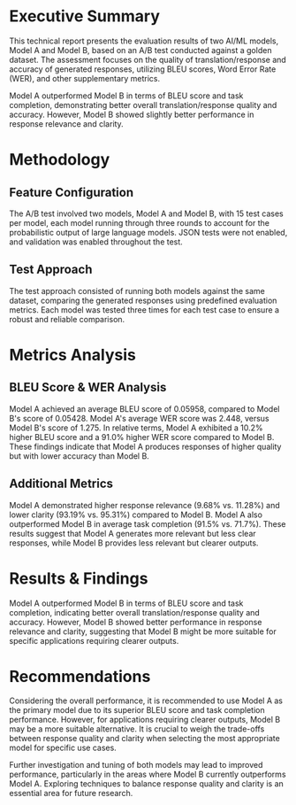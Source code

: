 # Executive Summary

This technical report presents the evaluation results of two AI/ML models, Model A and Model B, based on an A/B test conducted against a golden dataset. The assessment focuses on the quality of translation/response and accuracy of generated responses, utilizing BLEU scores, Word Error Rate (WER), and other supplementary metrics.

Model A outperformed Model B in terms of BLEU score and task completion, demonstrating better overall translation/response quality and accuracy. However, Model B showed slightly better performance in response relevance and clarity.

# Methodology

## Feature Configuration

The A/B test involved two models, Model A and Model B, with 15 test cases per model, each model running through three rounds to account for the probabilistic output of large language models. JSON tests were not enabled, and validation was enabled throughout the test.

## Test Approach

The test approach consisted of running both models against the same dataset, comparing the generated responses using predefined evaluation metrics. Each model was tested three times for each test case to ensure a robust and reliable comparison.

# Metrics Analysis

## BLEU Score & WER Analysis

Model A achieved an average BLEU score of 0.05958, compared to Model B's score of 0.05428. Model A's average WER score was 2.448, versus Model B's score of 1.275. In relative terms, Model A exhibited a 10.2% higher BLEU score and a 91.0% higher WER score compared to Model B. These findings indicate that Model A produces responses of higher quality but with lower accuracy than Model B.

## Additional Metrics

Model A demonstrated higher response relevance (9.68% vs. 11.28%) and lower clarity (93.19% vs. 95.31%) compared to Model B. Model A also outperformed Model B in average task completion (91.5% vs. 71.7%). These results suggest that Model A generates more relevant but less clear responses, while Model B provides less relevant but clearer outputs.

# Results & Findings

Model A outperformed Model B in terms of BLEU score and task completion, indicating better overall translation/response quality and accuracy. However, Model B showed better performance in response relevance and clarity, suggesting that Model B might be more suitable for specific applications requiring clearer outputs.

# Recommendations

Considering the overall performance, it is recommended to use Model A as the primary model due to its superior BLEU score and task completion performance. However, for applications requiring clearer outputs, Model B may be a more suitable alternative. It is crucial to weigh the trade-offs between response quality and clarity when selecting the most appropriate model for specific use cases.

Further investigation and tuning of both models may lead to improved performance, particularly in the areas where Model B currently outperforms Model A. Exploring techniques to balance response quality and clarity is an essential area for future research.